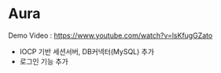 # Aura

Demo Video : https://www.youtube.com/watch?v=lsKfugGZato

+ IOCP 기반 세션서버, DB커넥터(MySQL) 추가
+ 로그인 기능 추가

